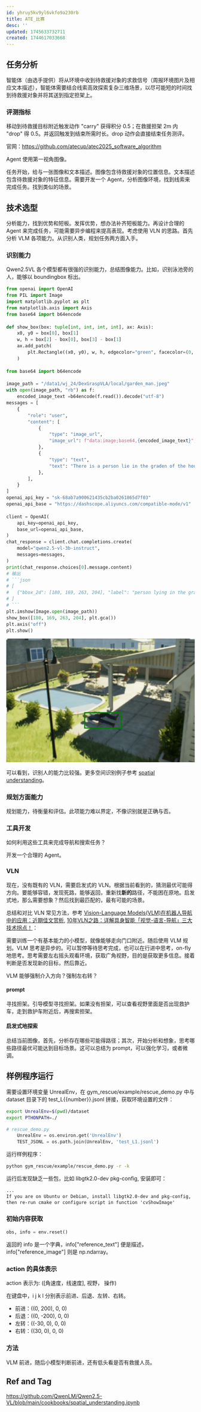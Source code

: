 ```yaml
---
id: yhruy5kv9yl6vkfo9a230rb
title: ATE_比赛
desc: ''
updated: 1745633732711
created: 1744617033668
---
```


## 任务分析

智能体（由选⼿提供）将从环境中收到待救援对象的求救信号（周报环境图⽚及相应⽂本描述），智能体需要结合线索⾼效探索复杂三维场景，以尽可能短的时间找到待救援对象并将其送到指定担架上。

### 评测指标

移动到待救援目标附近触发动作 "carry" 获得积分 0.5；在救援担架 2m 内 "drop" 得 0.5。并返回触发到结束所需时长。drop 动作会直接结束任务测评。

官网：https://github.com/atecup/atec2025_software_algorithm

Agent 使用第一视角图像。

任务开始，给与一张图像和文本描述。图像包含待救援对象的位置信息。文本描述包含待救援对象的特征信息。需要开发一个 Agent，分析图像环境，找到线索来完成任务。找到类似的场景。

## 技术选型

分析能力，找到优势和短板。发挥优势，想办法补齐短板能力。再设计合理的 Agent 来完成任务，可能需要异步编程来提高表现。考虑使用 VLN 的思路。首先分析 VLM 各项能力。从识别人类，规划任务两方面入手。

### 识别能力

Qwen2.5VL 各个模型都有很强的识别能力，总结图像能力。比如，识别泳池旁的人，能够以 boundingbox 标出。

```py
from openai import OpenAI
from PIL import Image
import matplotlib.pyplot as plt
from matplotlib.axis import Axis
from base64 import b64encode

def show_box(box: tuple[int, int, int, int], ax: Axis):
    x0, y0 = box[0], box[1]
    w, h = box[2] - box[0], box[3] - box[1]
    ax.add_patch(
        plt.Rectangle((x0, y0), w, h, edgecolor="green", facecolor=(0, 0, 0, 0), lw=2)
    )

from base64 import b64encode

image_path = "/data1/wj_24/DexGraspVLA/local/garden_man.jpeg"
with open(image_path, "rb") as f:
    encoded_image_text =b64encode(f.read()).decode("utf-8")
messages = [
    {
        "role": "user",
        "content": [
            {
                "type": "image_url",
                "image_url": f"data:image;base64,{encoded_image_text}",
            },
            {
                "type": "text",
                "text": "There is a person lie in the graden of the house with a swimming pool nearby. Please locate the person in the image with its bbox coordinates and its name and output in JSON format.",
            },
        ],
    }
]
openai_api_key = "sk-68ab7a900621435cb2ba0261865d7f03"
openai_api_base = "https://dashscope.aliyuncs.com/compatible-mode/v1"

client = OpenAI(
    api_key=openai_api_key,
    base_url=openai_api_base,
)
chat_response = client.chat.completions.create(
    model="qwen2.5-vl-3b-instruct",
    messages=messages,
)
print(chat_response.choices[0].message.content)
# 输出
# ```json
# [
# 	{"bbox_2d": [180, 169, 263, 204], "label": "person lying in the graden"}
# ]
# ```
plt.imshow(Image.open(image_path))
show_box([180, 169, 263, 204], plt.gca())
plt.axis("off")
plt.show()
```

![bbox](assets/images/robotics.ATE_比赛/bbox.png)

可以看到，识别人的能力比较强。更多空间识别例子参考 [spatial understanding](https://github.com/QwenLM/Qwen2.5-VL/blob/main/cookbooks/spatial_understanding.ipynb)。

### 规划方面能力

规划能力，待衡量和评估。此项能力难以界定，不像识别就是正确与否。

### 工具开发

如何利用这些工具来完成导航和搜索任务？

开发一个合理的 Agent。

### VLN

现在，没有既有的 VLN，需要启发式的 VLN。根据当前看到的，猜测最优可能得方向。要能够容错，发现死路，能够返回，重新找**新的**路径，不能困在原地。启发式地，那么需要想象？然后找到最匹配的，最有可能的场景。

总结和对比 VLN 常见方法，参考 [Vision-Language Models(VLM)在机器人导航中的应用：近期佳文赏析](https://mp.weixin.qq.com/s/IxN-aSiBnsTSReosZPBMzg), [10年VLN之路：详解具身智能「视觉-语言-导航」三大技术拐点！](https://mp.weixin.qq.com/s/pK_dvKxp_agzvEmLwPI9Kg)：

需要训练一个有基本能力的小模型，就像能够走向门口附近。随后使用 VLM 规划。VLM 思考是异步的。可以暂停等待思考完成，也可以在行进中思考，on-fly 地思考。思考需要左右摇头观看环境，获取广角视野，目的是获取更多信息。接着判断是否发现新的目标，然后靠近。

VLM 能够强制介入方向？强制左右转？

#### prompt

寻找担架。引导模型寻找担架。如果没有担架，可以查看视野里面是否出现救护车，走到救护车附近后，再搜索担架。

#### 启发式地探索

总结当前图像，首先，分析存在哪些可能得路径；其次，开始分析和想象，思考哪些路径最优可能达到目标场景。这可以总结为 prompt，可以强化学习，或者微调。

## 样例程序运行

需要设置环境变量 UnrealEnv，在 gym_rescue/example/rescue_demo.py 中与 dataset 目录下的 test_L{{number}}.jsonl 拼接，获取环境设置的文件：

```bash
export UnrealEnv=$(pwd)/dataset
export PTHONPATH=./
```

```py
# rescue_demo.py
    UnrealEnv = os.environ.get('UnrealEnv')
    TEST_JSONL = os.path.join(UnrealEnv, 'test_L1.jsonl')
```

运行样例程序：

```bash
python gym_rescue/example/rescue_demo.py -r -k
```

运行后发现缺乏一些包，比如 libgtk2.0-dev pkg-config, 安装即可：

```
...
If you are on Ubuntu or Debian, install libgtk2.0-dev and pkg-config, then re-run cmake or configure script in function 'cvShowImage'
```

### 初始内容获取

```py
obs, info = env.reset()
```

返回的 info 是一个字典，info["reference_text"] 便是描述，info["reference_image"] 则是 np.ndarray。

### action 的具体表示

action 表示为: ([角速度，线速度], 视野， 操作)

在键盘中，i j k l 分别表示前进、后退、左转、右转。
- 前进：((0, 200), 0, 0)
- 后退：((0, -200), 0, 0)
- 左转：((-30, 0), 0, 0)
- 右转：((30, 0), 0, 0)

### 方法

VLM 前进，随后小模型判断前进，还有低头看是否有救援人员。

## Ref and Tag

https://github.com/QwenLM/Qwen2.5-VL/blob/main/cookbooks/spatial_understanding.ipynb